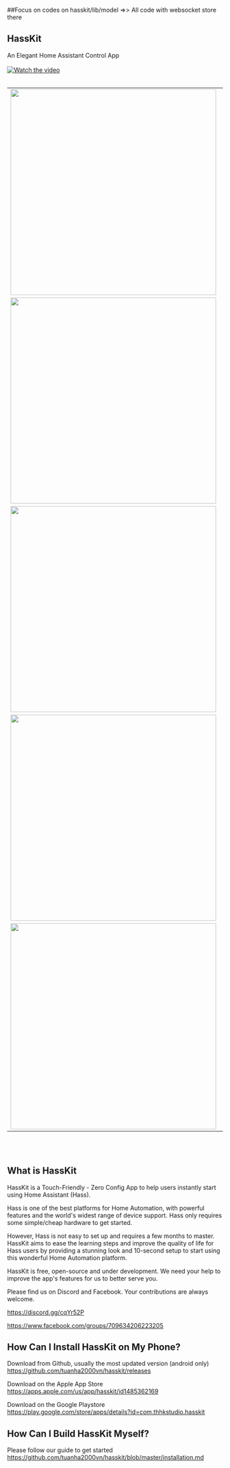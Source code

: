 ##Focus on codes on hasskit/lib/model =>> All code with websocket store there

## HassKit

An Elegant Home Assistant Control App
<br><br>
[![Watch the video](https://github.com/tuanha2000vn/hasskit/blob/master/graphic%20template/Promo/STORY%20(0-00-35-12).paused.png?raw=true)](https://www.youtube.com/watch?v=Cwpf4ENdC5k)
<br><br>
<table width="100%">
<tbody>
<tr align="center">
<td><img width="480" src="https://github.com/tuanha2000vn/hasskit/blob/master/graphic%20template/Promo/general.gif"></td>
<td><img width="480" src="https://github.com/tuanha2000vn/hasskit/blob/master/graphic%20template/Promo/google_map.gif"></td>
</tr>
<tr align="center">
<td><img width="480" src="https://github.com/tuanha2000vn/hasskit/blob/master/graphic%20template/Promo/settings.gif"></td>
<td><img width="480" src="https://github.com/tuanha2000vn/hasskit/blob/master/graphic%20template/Promo/climate.gif"></td>
</tr>
<tr align="center">
<td><img width="480" src="https://github.com/tuanha2000vn/hasskit/blob/master/graphic%20template/Promo/fan.gif"></td>
<td><img width="480" src="https://github.com/tuanha2000vn/hasskit/blob/master/graphic%20template/Promo/media_player.gif"></td>
</tr>
<tr align="center">
<td><img width="480" src="https://github.com/tuanha2000vn/hasskit/blob/master/graphic%20template/Promo/home_alarm.gif"></td>
<td><img width="480" src="https://github.com/tuanha2000vn/hasskit/blob/master/graphic%20template/Promo/light.gif"></td>
</tr>
<tr align="center">
<td><img width="480" src="https://github.com/tuanha2000vn/hasskit/blob/master/graphic%20template/Promo/edit.gif"></td>
<td><img width="480" src="https://github.com/tuanha2000vn/hasskit/blob/master/graphic%20template/Promo/graph.gif"></td>
</tr>
</tbody>
</table>
<br><br>

## What is HassKit

HassKit is a Touch-Friendly - Zero Config App to help users instantly start using Home Assistant (Hass).

Hass is one of the best platforms for Home Automation, with powerful features and the world's widest range of device support. Hass only requires some simple/cheap hardware to get started.

However, Hass is not easy to set up and requires a few months to master. HassKit aims to ease the learning steps and improve the quality of life for Hass users by providing a stunning look and 10-second setup to start using this wonderful Home Automation platform.

HassKit is free, open-source and under development. We need your help to improve the app's features for us to better serve you.

Please find us on Discord and Facebook. Your contributions are always welcome.

https://discord.gg/cqYr52P

https://www.facebook.com/groups/709634206223205

## How Can I Install HassKit on My Phone?

Download from Github, usually the most updated version (android only)
https://github.com/tuanha2000vn/hasskit/releases

Download on the Apple App Store
https://apps.apple.com/us/app/hasskit/id1485362169

Download on the Google Playstore
https://play.google.com/store/apps/details?id=com.thhkstudio.hasskit

## How Can I Build HassKit Myself?

Please follow our guide to get started
https://github.com/tuanha2000vn/hasskit/blob/master/installation.md
